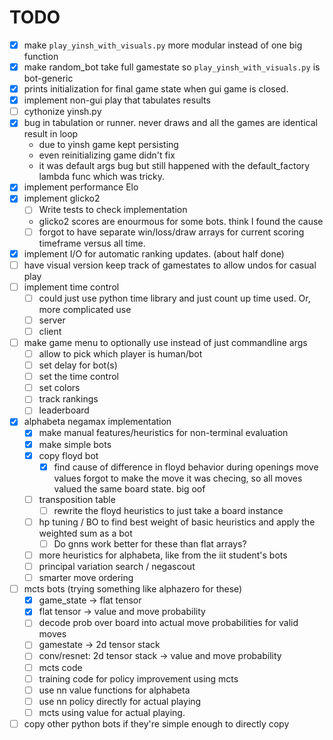 # TODO

- [x] make `play_yinsh_with_visuals.py` more modular instead of one big function
- [x] make random_bot take full gamestate so `play_yinsh_with_visuals.py` is bot-generic
- [x] prints initialization for final game state when gui game is closed.
- [x] implement non-gui play that tabulates results
- [ ] cythonize yinsh.py
- [x] bug in tabulation or runner. never draws and all the games are identical result in loop
  - due to yinsh game kept persisting
  - even reinitializing game didn't fix
  - it was default args bug but still happened with the default_factory lambda func which was tricky.
- [x] implement performance Elo
- [x] implement glicko2
  - [ ] Write tests to check implementation
  - glicko2 scores are enourmous for some bots. think I found the cause
  - [ ] forgot to have separate win/loss/draw arrays for current scoring timeframe versus all time.
- [x] implement I/O for automatic ranking updates. (about half done)
- [ ] have visual version keep track of gamestates to allow undos for casual play
- [ ] implement time control
  - [ ] could just use python time library and just count up time used.
Or, more complicated use
  - [ ] server
  - [ ] client
- [ ] make game menu to optionally use instead of just commandline args
  - [ ] allow to pick which player is human/bot
  - [ ] set delay for bot(s)
  - [ ] set the time control
  - [ ] set colors
  - [ ] track rankings
  - [ ] leaderboard
- [x] alphabeta negamax implementation
  - [x] make manual features/heuristics for non-terminal evaluation
  - [x] make simple bots
  - [x] copy floyd bot
    - [x] find cause of difference in floyd behavior during openings move values forgot to make the move it was checing, so all moves valued the same board state. big oof
  - [ ] transposition table
    - [ ] rewrite the floyd heuristics to just take a board instance
  - [ ] hp tuning / BO to find best weight of basic heuristics and apply the weighted sum as a bot
    - [ ] Do gnns work better for these than flat arrays?
  - [ ] more heuristics for alphabeta, like from the iit student's bots
  - [ ] principal variation search / negascout
  - [ ] smarter move ordering
- [ ] mcts bots (trying something like alphazero for these)
  - [x] game_state -> flat tensor
  - [x] flat tensor -> value and move probability
  - [ ] decode prob over board into actual move probabilities for valid moves
  - [ ] gamestate -> 2d tensor stack
  - [ ] conv/resnet: 2d tensor stack -> value and move probability
  - [ ] mcts code
  - [ ] training code for policy improvement using mcts
  - [ ] use nn value functions for alphabeta
  - [ ] use nn policy directly for actual playing
  - [ ] mcts using value for actual playing.
- [ ] copy other python bots if they're simple enough to directly copy
